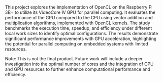 This project explores the implementation of OpenCL on the Raspberry Pi 3B+ to utilize its VideoCore IV GPU for parallel computing. It evaluates the performance of the GPU compared to the CPU using vector addition and multiplication algorithms, implemented with OpenCL kernels. The study benchmarks the execution time, speedup, and efficiency under different local work sizes to identify optimal configurations. The results demonstrate significant performance improvements with GPU acceleration, highlighting the potential for parallel computing on embedded systems with limited resources.

Note: This is not the final product. Future work will include a deeper investigation into the optimal number of cores and the integration of CPU and GPU resources to further enhance computational performance and efficiency.
